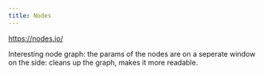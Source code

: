 ```yaml
---
title: Nodes
---
```


https://nodes.io/

Interesting node graph: the params of the nodes are on a seperate window on the side: cleans up the graph, makes it more readable.
